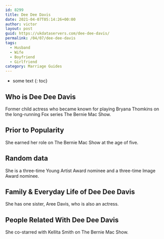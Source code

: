 ```yaml
---
id: 8299
title: Dee Dee Davis
date: 2021-04-07T05:14:26+00:00
author: victor
layout: post
guid: https://ukdataservers.com/dee-dee-davis/
permalink: /04/07/dee-dee-davis
tags:
  - Husband
  - Wife
  - Boyfriend
  - Girlfriend
category: Marriage Guides
---
```


* some text
{: toc}


## Who is Dee Dee Davis



Former child actress who became known for playing Bryana Thomkins on the long-running Fox series The Bernie Mac Show.

                
                
                
## Prior to Popularity



She earned her role on The Bernie Mac Show at the age of five.

                
                
                
## Random data



She is a three-time Young Artist Award nominee and a three-time Image Award nominee.

                
                
                
## Family & Everyday Life of Dee Dee Davis



She has one sister, Aree Davis, who is also an actress.

                
                
                
## People Related With Dee Dee Davis



She co-starred with Kellita Smith on The Bernie Mac Show.

                
              
            
          
          
          